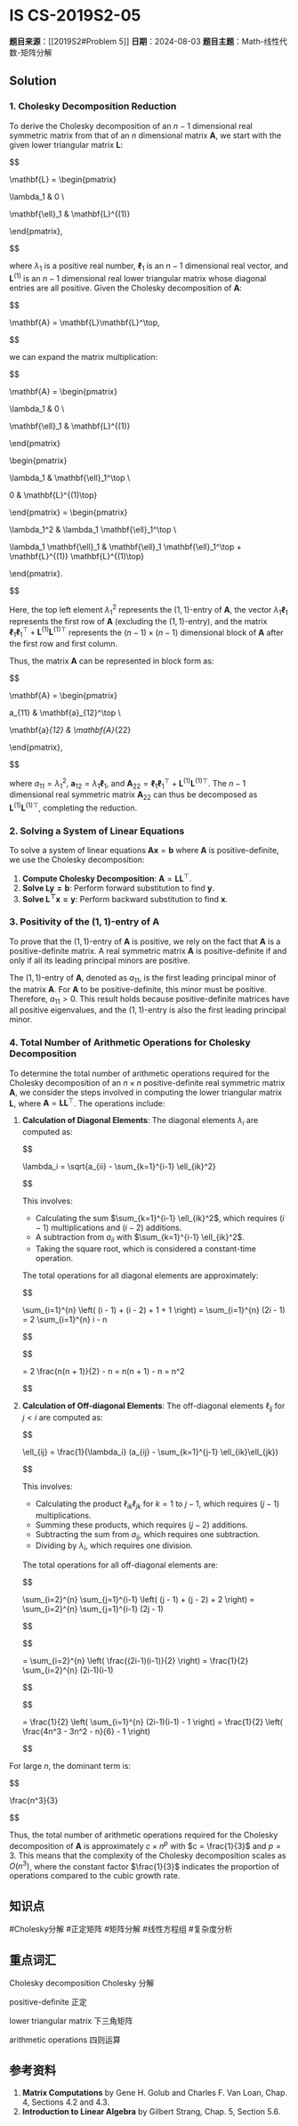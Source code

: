 # IS CS-2019S2-05

**题目来源**：[[2019S2#Problem 5]]
**日期**：2024-08-03
**题目主题**：Math-线性代数-矩阵分解

## Solution

### 1. Cholesky Decomposition Reduction

To derive the Cholesky decomposition of an $n-1$ dimensional real symmetric matrix from that of an $n$ dimensional matrix $\mathbf{A}$, we start with the given lower triangular matrix $\mathbf{L}$:

$$

\mathbf{L} = \begin{pmatrix}

\lambda_1 & 0 \\

\mathbf{\ell}_1 & \mathbf{L}^{(1)}

\end{pmatrix},

$$

where $\lambda_1$ is a positive real number, $\mathbf{\ell}_1$ is an $n-1$ dimensional real vector, and $\mathbf{L}^{(1)}$ is an $n-1$ dimensional real lower triangular matrix whose diagonal entries are all positive. Given the Cholesky decomposition of $\mathbf{A}$:

$$

\mathbf{A} = \mathbf{L}\mathbf{L}^\top,

$$

we can expand the matrix multiplication:

$$

\mathbf{A} = \begin{pmatrix}

\lambda_1 & 0 \\

\mathbf{\ell}_1 & \mathbf{L}^{(1)}

\end{pmatrix}

\begin{pmatrix}

\lambda_1 & \mathbf{\ell}_1^\top \\

0 & \mathbf{L}^{(1)\top}

\end{pmatrix} = \begin{pmatrix}

\lambda_1^2 & \lambda_1 \mathbf{\ell}_1^\top \\

\lambda_1 \mathbf{\ell}_1 & \mathbf{\ell}_1 \mathbf{\ell}_1^\top + \mathbf{L}^{(1)} \mathbf{L}^{(1)\top}

\end{pmatrix}.

$$

Here, the top left element $\lambda_1^2$ represents the $(1,1)$-entry of $\mathbf{A}$, the vector $\lambda_1 \mathbf{\ell}_1$ represents the first row of $\mathbf{A}$ (excluding the $(1,1)$-entry), and the matrix $\mathbf{\ell}_1 \mathbf{\ell}_1^\top + \mathbf{L}^{(1)} \mathbf{L}^{(1)\top}$ represents the $(n-1) \times (n-1)$ dimensional block of $\mathbf{A}$ after the first row and first column.

Thus, the matrix $\mathbf{A}$ can be represented in block form as:

$$

\mathbf{A} = \begin{pmatrix}

a_{11} & \mathbf{a}_{12}^\top \\

\mathbf{a}_{12} & \mathbf{A}_{22}

\end{pmatrix},

$$

where $a_{11} = \lambda_1^2$, $\mathbf{a}_{12} = \lambda_1 \mathbf{\ell}_1$, and $\mathbf{A}_{22} = \mathbf{\ell}_1 \mathbf{\ell}_1^\top + \mathbf{L}^{(1)} \mathbf{L}^{(1)\top}$. The $n-1$ dimensional real symmetric matrix $\mathbf{A}_{22}$ can thus be decomposed as $\mathbf{L}^{(1)} \mathbf{L}^{(1)\top}$, completing the reduction.

### 2. Solving a System of Linear Equations

To solve a system of linear equations $\mathbf{A}\mathbf{x} = \mathbf{b}$ where $\mathbf{A}$ is positive-definite, we use the Cholesky decomposition:

1. **Compute Cholesky Decomposition**: $\mathbf{A} = \mathbf{L}\mathbf{L}^\top$.
2. **Solve $\mathbf{L}\mathbf{y} = \mathbf{b}$**: Perform forward substitution to find $\mathbf{y}$.
3. **Solve $\mathbf{L}^\top\mathbf{x} = \mathbf{y}$**: Perform backward substitution to find $\mathbf{x}$.

### 3. Positivity of the $(1,1)$-entry of $\mathbf{A}$

To prove that the $(1,1)$-entry of $\mathbf{A}$ is positive, we rely on the fact that $\mathbf{A}$ is a positive-definite matrix. A real symmetric matrix $\mathbf{A}$ is positive-definite if and only if all its leading principal minors are positive.

The $(1,1)$-entry of $\mathbf{A}$, denoted as $a_{11}$, is the first leading principal minor of the matrix $\mathbf{A}$. For $\mathbf{A}$ to be positive-definite, this minor must be positive. Therefore, $a_{11} > 0$. This result holds because positive-definite matrices have all positive eigenvalues, and the $(1,1)$-entry is also the first leading principal minor.

### 4. Total Number of Arithmetic Operations for Cholesky Decomposition

To determine the total number of arithmetic operations required for the Cholesky decomposition of an $n \times n$ positive-definite real symmetric matrix $\mathbf{A}$, we consider the steps involved in computing the lower triangular matrix $\mathbf{L}$, where $\mathbf{A} = \mathbf{L}\mathbf{L}^\top$. The operations include:

1. **Calculation of Diagonal Elements**: The diagonal elements $\lambda_i$ are computed as:

   $$

   \lambda_i = \sqrt{a_{ii} - \sum_{k=1}^{i-1} \ell_{ik}^2}

   $$

   This involves:

   - Calculating the sum $\sum_{k=1}^{i-1} \ell_{ik}^2$, which requires $(i-1)$ multiplications and $(i-2)$ additions.
   - A subtraction from $a_{ii}$ with $\sum_{k=1}^{i-1} \ell_{ik}^2$.
   - Taking the square root, which is considered a constant-time operation.

   The total operations for all diagonal elements are approximately:

   $$

   \sum_{i=1}^{n} \left( (i - 1) + (i - 2) + 1 + 1 \right) = \sum_{i=1}^{n} (2i - 1) = 2 \sum_{i=1}^{n} i - n

   $$

   $$

   = 2 \frac{n(n + 1)}{2} - n = n(n + 1) - n = n^2

   $$

2. **Calculation of Off-diagonal Elements**: The off-diagonal elements $\ell_{ij}$ for $j < i$ are computed as:

   $$

   \ell_{ij} = \frac{1}{\lambda_i} (a_{ij} - \sum_{k=1}^{j-1} \ell_{ik}\ell_{jk})

   $$

   This involves:

   - Calculating the product $\ell_{ik}\ell_{jk}$ for $k = 1$ to $j-1$, which requires $(j-1)$ multiplications.
   - Summing these products, which requires $(j-2)$ additions.
   - Subtracting the sum from $a_{ij}$, which requires one subtraction.
   - Dividing by $\lambda_i$, which requires one division.

   The total operations for all off-diagonal elements are:

   $$

   \sum_{i=2}^{n} \sum_{j=1}^{i-1} \left( (j - 1) + (j - 2) + 2 \right) = \sum_{i=2}^{n} \sum_{j=1}^{i-1} (2j - 1)

   $$

   $$

   = \sum_{i=2}^{n} \left( \frac{(2i-1)(i-1)}{2} \right) = \frac{1}{2} \sum_{i=2}^{n} (2i-1)(i-1) 

   $$

   $$

   = \frac{1}{2} \left( \sum_{i=1}^{n} (2i-1)(i-1) - 1 \right) = \frac{1}{2} \left( \frac{4n^3 - 3n^2 - n}{6} - 1 \right) 

   $$

For large $n$, the dominant term is:

$$

\frac{n^3}{3}

$$

Thus, the total number of arithmetic operations required for the Cholesky decomposition of $\mathbf{A}$ is approximately $c \times n^p$ with $c = \frac{1}{3}$ and $p = 3$. This means that the complexity of the Cholesky decomposition scales as $O(n^3)$, where the constant factor $\frac{1}{3}$ indicates the proportion of operations compared to the cubic growth rate.

## 知识点

#Cholesky分解 #正定矩阵 #矩阵分解 #线性方程组 #复杂度分析

## 重点词汇

Cholesky decomposition Cholesky 分解

positive-definite 正定

lower triangular matrix 下三角矩阵

arithmetic operations 四则运算

## 参考资料

1. **Matrix Computations** by Gene H. Golub and Charles F. Van Loan, Chap. 4, Sections 4.2 and 4.3.
2. **Introduction to Linear Algebra** by Gilbert Strang, Chap. 5, Section 5.6.
